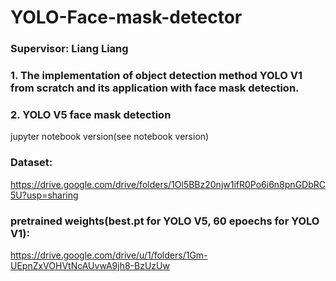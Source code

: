 # YOLO-Face-mask-detector 
### Supervisor: Liang Liang
### 1. The implementation of object detection method YOLO V1 from scratch and its application with face mask detection.
### 2. YOLO V5 face mask detection
jupyter notebook version(see notebook version)
### Dataset:
https://drive.google.com/drive/folders/1Ol5BBz20njw1ifR0Po6i6n8pnGDbRC5U?usp=sharing

### pretrained weights(best.pt for YOLO V5, 60 epoechs for YOLO V1):
https://drive.google.com/drive/u/1/folders/1Gm-UEpnZxVOHVtNcAUvwA9jh8-BzUzUw
